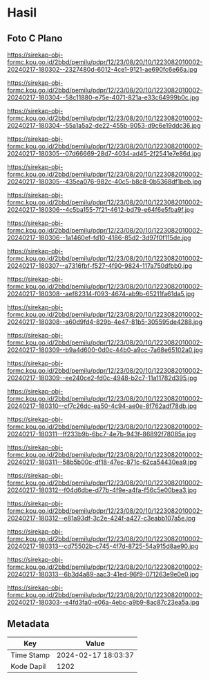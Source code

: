 # Hasil

## Foto C Plano

https://sirekap-obj-formc.kpu.go.id/2bbd/pemilu/pdpr/12/23/08/20/10/1223082010002-20240217-180302--2327480d-6012-4ce1-9121-ae690fc6e66a.jpg

https://sirekap-obj-formc.kpu.go.id/2bbd/pemilu/pdpr/12/23/08/20/10/1223082010002-20240217-180304--58c11880-e75e-4071-821a-e33c64999b0c.jpg

https://sirekap-obj-formc.kpu.go.id/2bbd/pemilu/pdpr/12/23/08/20/10/1223082010002-20240217-180304--55a1a5a2-de22-455b-9053-d9c6e19ddc36.jpg

https://sirekap-obj-formc.kpu.go.id/2bbd/pemilu/pdpr/12/23/08/20/10/1223082010002-20240217-180305--07d66669-28d7-4034-ad45-2f2541e7e86d.jpg

https://sirekap-obj-formc.kpu.go.id/2bbd/pemilu/pdpr/12/23/08/20/10/1223082010002-20240217-180305--435ea076-982c-40c5-b8c8-0b5368df1beb.jpg

https://sirekap-obj-formc.kpu.go.id/2bbd/pemilu/pdpr/12/23/08/20/10/1223082010002-20240217-180306--4c5ba155-7f21-4612-bd79-e64f6e5fba9f.jpg

https://sirekap-obj-formc.kpu.go.id/2bbd/pemilu/pdpr/12/23/08/20/10/1223082010002-20240217-180306--1a1460ef-fd10-4186-85d2-3d97f0f115de.jpg

https://sirekap-obj-formc.kpu.go.id/2bbd/pemilu/pdpr/12/23/08/20/10/1223082010002-20240217-180307--a7316fbf-f527-4f90-9824-117a750dfbb0.jpg

https://sirekap-obj-formc.kpu.go.id/2bbd/pemilu/pdpr/12/23/08/20/10/1223082010002-20240217-180308--aef82314-f093-4674-ab9b-65211fa61da5.jpg

https://sirekap-obj-formc.kpu.go.id/2bbd/pemilu/pdpr/12/23/08/20/10/1223082010002-20240217-180308--a60d9fd4-829b-4e47-81b5-305595de4288.jpg

https://sirekap-obj-formc.kpu.go.id/2bbd/pemilu/pdpr/12/23/08/20/10/1223082010002-20240217-180309--b9a4d600-0d0c-44b0-a9cc-7a68e65102a0.jpg

https://sirekap-obj-formc.kpu.go.id/2bbd/pemilu/pdpr/12/23/08/20/10/1223082010002-20240217-180309--ee240ce2-fd0c-4948-b2c7-11a11782d395.jpg

https://sirekap-obj-formc.kpu.go.id/2bbd/pemilu/pdpr/12/23/08/20/10/1223082010002-20240217-180310--cf7c26dc-ea50-4c94-ae0e-8f762adf78db.jpg

https://sirekap-obj-formc.kpu.go.id/2bbd/pemilu/pdpr/12/23/08/20/10/1223082010002-20240217-180311--ff233b9b-6bc7-4e7b-943f-86892f78085a.jpg

https://sirekap-obj-formc.kpu.go.id/2bbd/pemilu/pdpr/12/23/08/20/10/1223082010002-20240217-180311--58b5b00c-df18-47ec-871c-62ca54430ea9.jpg

https://sirekap-obj-formc.kpu.go.id/2bbd/pemilu/pdpr/12/23/08/20/10/1223082010002-20240217-180312--f04d6dbe-d77b-4f9e-a4fa-f56c5e00bea3.jpg

https://sirekap-obj-formc.kpu.go.id/2bbd/pemilu/pdpr/12/23/08/20/10/1223082010002-20240217-180312--e81a93df-3c2e-424f-a427-c3eabb107a5e.jpg

https://sirekap-obj-formc.kpu.go.id/2bbd/pemilu/pdpr/12/23/08/20/10/1223082010002-20240217-180313--cd75502b-c745-4f7d-8725-54a915d8ae90.jpg

https://sirekap-obj-formc.kpu.go.id/2bbd/pemilu/pdpr/12/23/08/20/10/1223082010002-20240217-180313--6b3d4a89-aac3-41ed-96f9-071263e9e0e0.jpg

https://sirekap-obj-formc.kpu.go.id/2bbd/pemilu/pdpr/12/23/08/20/10/1223082010002-20240217-180303--e4fd3fa0-e06a-4ebc-a9b9-8ac87c23ea5a.jpg


## Metadata

| Key        | Value               |
| ---------- | ------------------- |
| Time Stamp | 2024-02-17 18:03:37 |
| Kode Dapil | 1202                |



